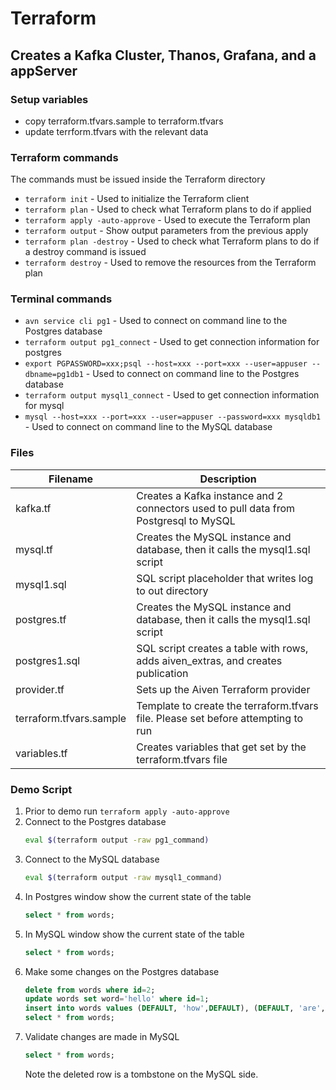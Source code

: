 # Terraform

## Creates a Kafka Cluster, Thanos, Grafana, and a appServer

### Setup variables
* copy terraform.tfvars.sample to terraform.tfvars
* update terrform.tfvars with the relevant data

### Terraform commands
The commands must be issued inside the Terraform directory
* `terraform init` - Used to initialize the Terraform client
* `terraform plan` - Used to check what Terraform plans to do if applied
* `terraform apply -auto-approve` - Used to execute the Terraform plan
* `terraform output` - Show output parameters from the previous apply
* `terraform plan -destroy` - Used to check what Terraform plans to do if a destroy command is issued
* `terraform destroy` - Used to remove the resources from the Terraform plan

### Terminal commands
* `avn service cli pg1` - Used to connect on command line to the Postgres database
* `terraform output pg1_connect` - Used to get connection information for postgres
* `export PGPASSWORD=xxx;psql --host=xxx --port=xxx --user=appuser --dbname=pg1db1` - Used to connect on command line to the Postgres database  
* `terraform output mysql1_connect` - Used to get connection information for mysql
* `mysql --host=xxx --port=xxx --user=appuser --password=xxx mysqldb1` - Used to connect on command line to the MySQL database

### Files
| Filename                | Description                                                                          |
|-------------------------|--------------------------------------------------------------------------------------|
| kafka.tf                | Creates a Kafka instance and 2 connectors used to pull data from Postgresql to MySQL |
| mysql.tf                | Creates the MySQL instance and database, then it calls the mysql1.sql script         |
| mysql1.sql              | SQL script placeholder that writes log to out directory                              |
| postgres.tf             | Creates the MySQL instance and database, then it calls the mysql1.sql script         |
| postgres1.sql           | SQL script creates a table with rows, adds aiven_extras, and creates publication     |
| provider.tf             | Sets up the Aiven Terraform provider                                                 |
| terraform.tfvars.sample | Template to create the terraform.tfvars file.  Please set before attempting to run   |
| variables.tf            | Creates variables that get set by the terraform.tfvars file                          |

### Demo Script
1. Prior to demo run `terraform apply -auto-approve`
2. Connect to the Postgres database
   ``` BASH
   eval $(terraform output -raw pg1_command)
   ```
3. Connect to the MySQL database
   ``` BASH
   eval $(terraform output -raw mysql1_command)
   ```
4. In Postgres window show the current state of the table
   ``` SQL
   select * from words;
   ```
5. In MySQL window show the current state of the table
   ``` SQL
   select * from words;
   ```
6. Make some changes on the Postgres database
   ``` SQL
   delete from words where id=2;
   update words set word='hello' where id=1;
   insert into words values (DEFAULT, 'how',DEFAULT), (DEFAULT, 'are',DEFAULT), (DEFAULT, 'you',DEFAULT);
   select * from words;
   ```
7. Validate changes are made in MySQL
   ``` SQL
   select * from words;
   ```
   Note the deleted row is a tombstone on the MySQL side.
